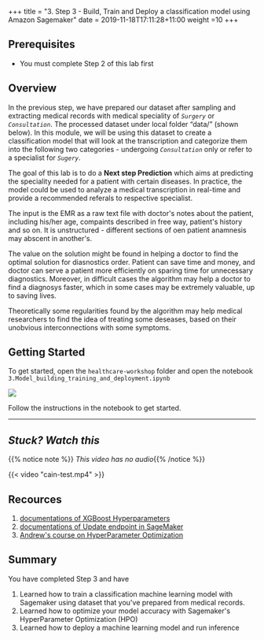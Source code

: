 +++
title = "3. Step 3 - Build, Train and Deploy a classification model using Amazon Sagemaker"
date = 2019-11-18T17:11:28+11:00
weight =10
+++


## Prerequisites
- You must complete Step 2 of this lab first


## Overview

In the previous step, we have prepared our dataset after sampling and extracting medical records with medical speciality of *`Surgery`* or *`Consultation`*. The processed dataset under local folder “data/” (shown below).  In this module, we will be using this dataset to create a classification model that will look at the transcription and categorize them into the following two categories - undergoing *`Consultation`* only or refer to a specialist for *`Sugery`*.

The goal of this lab is to do a **Next step Prediction** which aims at predicting the speciality needed for a patient with certain diseases. In practice, the model could be used to analyze a medical transcription in real-time and provide a recommended referals to respective specialist. 

The input is the EMR as a raw text file with doctor's notes about the patient, including his/her age, compaints described in free way, patient's history and so on. It is unstructured - different sections of oen patient anamnesis may abscent in another's.

The value on the solution might be found in helping a doctor to find the optimal solution for diasnostics order. Patient can save time and money, and doctor can serve a patient more efficiently on sparing time for unnecessary diagnostics. Moreover, in difficult cases the algorithm may help a doctor to find a diagnosys faster, which in some cases may be extremely valuable, up to saving lives.

Theoretically some regularities found by the algorithm may help medical researchers to find the idea of treating some deseases, based on their unobvious interconnections with some symptoms.

## Getting Started

To get started, open the `healthcare-workshop` folder and open the notebook `3.Model_building_training_and_deployment.ipynb`


![](/images/module-medical-document-processing-and-classification/step3-1.png )

Follow the instructions in the notebook to get started.


---
## *Stuck? Watch this*

{{% notice note %}} 
*This video has no audio*{{% /notice %}}


{{< video "cain-test.mp4" >}}

## Recources 
1. [documentations of XGBoost Hyperparameters](https://docs.aws.amazon.com/sagemaker/latest/dg/xgboost_hyperparameters.html)
2. [documentations of Update endpoint in SageMaker](https://sagemaker.readthedocs.io/en/stable/api/inference/predictors.html#sagemaker.predictor.Predictor.update_endpoint)
3. [Andrew's course on HyperParameter Optimization](https://www.coursera.org/learn/deep-neural-network)


## Summary
You have completed Step 3 and have 

1. Learned how to train a classification machine learning model with Sagemaker using dataset that you've prepared from medical records.
2. Learned how to optimize your model accuracy with Sagemaker's HyperParameter Optimization (HPO)
3. Learned how to deploy a machine learning model and run inference

